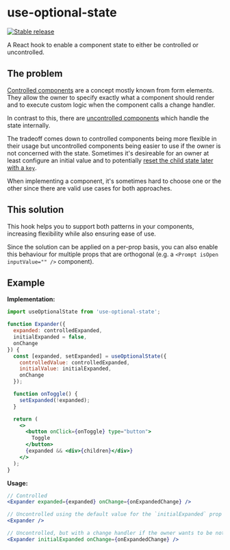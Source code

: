# use-optional-state

[![Stable release](https://img.shields.io/npm/v/use-optional-state.svg)](https://npm.im/use-optional-state)

A React hook to enable a component state to either be controlled or uncontrolled.

## The problem

[Controlled components](https://reactjs.org/docs/forms.html#controlled-components) are a concept mostly known from form elements. They allow the owner to specify exactly what a component should render and to execute custom logic when the component calls a change handler.

In contrast to this, there are [uncontrolled components](https://reactjs.org/docs/uncontrolled-components.html) which handle the state internally.

The tradeoff comes down to controlled components being more flexible in their usage but uncontrolled components being easier to use if the owner is not concerned with the state. Sometimes it's desireable for an owner at least configure an initial value and to potentially [reset the child state later with a `key`](https://reactjs.org/blog/2018/06/07/you-probably-dont-need-derived-state.html#recommendation-fully-uncontrolled-component-with-a-key).

When implementing a component, it's sometimes hard to choose one or the other since there are valid use cases for both approaches.

## This solution

This hook helps you to support both patterns in your components, increasing flexibility while also ensuring ease of use.

Since the solution can be applied on a per-prop basis, you can also enable this behaviour for multiple props that are orthogonal (e.g. a `<Prompt isOpen inputValue="" />` component).

## Example

**Implementation:**

```jsx
import useOptionalState from 'use-optional-state';

function Expander({
  expanded: controlledExpanded,
  initialExpanded = false,
  onChange
}) {
  const [expanded, setExpanded] = useOptionalState({
    controlledValue: controlledExpanded,
    initialValue: initialExpanded,
    onChange
  });

  function onToggle() {
    setExpanded(!expanded);
  }

  return (
    <>
      <button onClick={onToggle} type="button">
        Toggle
      </button>
      {expanded && <div>{children}</div>}
    </>
  );
}
```

**Usage:**

```jsx
// Controlled
<Expander expanded={expanded} onChange={onExpandedChange} />

// Uncontrolled using the default value for the `initialExpanded` prop
<Expander />

// Uncontrolled, but with a change handler if the owner wants to be notified
<Expander initialExpanded onChange={onExpandedChange} />
```
